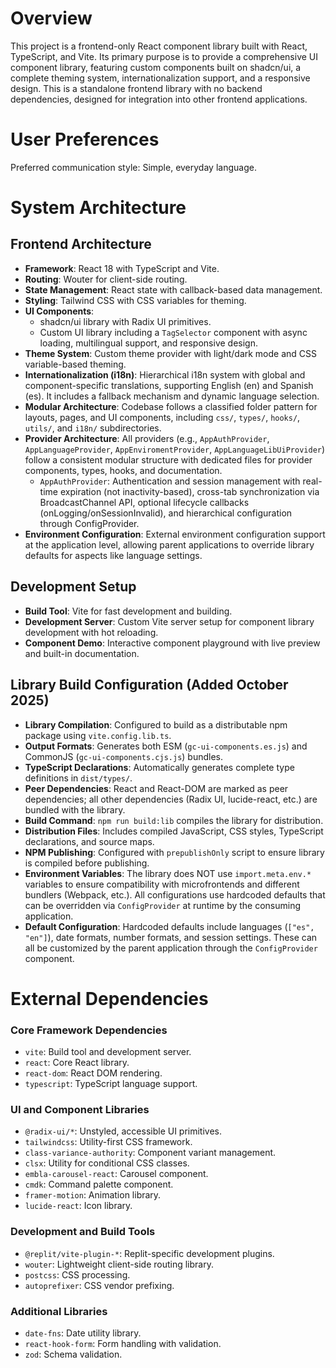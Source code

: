 # Overview

This project is a frontend-only React component library built with React, TypeScript, and Vite. Its primary purpose is to provide a comprehensive UI component library, featuring custom components built on shadcn/ui, a complete theming system, internationalization support, and a responsive design. This is a standalone frontend library with no backend dependencies, designed for integration into other frontend applications.

# User Preferences

Preferred communication style: Simple, everyday language.

# System Architecture

## Frontend Architecture
- **Framework**: React 18 with TypeScript and Vite.
- **Routing**: Wouter for client-side routing.
- **State Management**: React state with callback-based data management.
- **Styling**: Tailwind CSS with CSS variables for theming.
- **UI Components**:
  - shadcn/ui library with Radix UI primitives.
  - Custom UI library including a `TagSelector` component with async loading, multilingual support, and responsive design.
- **Theme System**: Custom theme provider with light/dark mode and CSS variable-based theming.
- **Internationalization (i18n)**: Hierarchical i18n system with global and component-specific translations, supporting English (en) and Spanish (es). It includes a fallback mechanism and dynamic language selection.
- **Modular Architecture**: Codebase follows a classified folder pattern for layouts, pages, and UI components, including `css/`, `types/`, `hooks/`, `utils/`, and `i18n/` subdirectories.
- **Provider Architecture**: All providers (e.g., `AppAuthProvider`, `AppLanguageProvider`, `AppEnviromentProvider`, `AppLanguageLibUiProvider`) follow a consistent modular structure with dedicated files for provider components, types, hooks, and documentation.
  - `AppAuthProvider`: Authentication and session management with real-time expiration (not inactivity-based), cross-tab synchronization via BroadcastChannel API, optional lifecycle callbacks (onLogging/onSessionInvalid), and hierarchical configuration through ConfigProvider.
- **Environment Configuration**: External environment configuration support at the application level, allowing parent applications to override library defaults for aspects like language settings.

## Development Setup
- **Build Tool**: Vite for fast development and building.
- **Development Server**: Custom Vite server setup for component library development with hot reloading.
- **Component Demo**: Interactive component playground with live preview and built-in documentation.

## Library Build Configuration (Added October 2025)
- **Library Compilation**: Configured to build as a distributable npm package using `vite.config.lib.ts`.
- **Output Formats**: Generates both ESM (`gc-ui-components.es.js`) and CommonJS (`gc-ui-components.cjs.js`) bundles.
- **TypeScript Declarations**: Automatically generates complete type definitions in `dist/types/`.
- **Peer Dependencies**: React and React-DOM are marked as peer dependencies; all other dependencies (Radix UI, lucide-react, etc.) are bundled with the library.
- **Build Command**: `npm run build:lib` compiles the library for distribution.
- **Distribution Files**: Includes compiled JavaScript, CSS styles, TypeScript declarations, and source maps.
- **NPM Publishing**: Configured with `prepublishOnly` script to ensure library is compiled before publishing.
- **Environment Variables**: The library does NOT use `import.meta.env.*` variables to ensure compatibility with microfrontends and different bundlers (Webpack, etc.). All configurations use hardcoded defaults that can be overridden via `ConfigProvider` at runtime by the consuming application.
- **Default Configuration**: Hardcoded defaults include languages (`["es", "en"]`), date formats, number formats, and session settings. These can all be customized by the parent application through the `ConfigProvider` component.

# External Dependencies

### Core Framework Dependencies
- `vite`: Build tool and development server.
- `react`: Core React library.
- `react-dom`: React DOM rendering.
- `typescript`: TypeScript language support.

### UI and Component Libraries
- `@radix-ui/*`: Unstyled, accessible UI primitives.
- `tailwindcss`: Utility-first CSS framework.
- `class-variance-authority`: Component variant management.
- `clsx`: Utility for conditional CSS classes.
- `embla-carousel-react`: Carousel component.
- `cmdk`: Command palette component.
- `framer-motion`: Animation library.
- `lucide-react`: Icon library.

### Development and Build Tools
- `@replit/vite-plugin-*`: Replit-specific development plugins.
- `wouter`: Lightweight client-side routing library.
- `postcss`: CSS processing.
- `autoprefixer`: CSS vendor prefixing.

### Additional Libraries
- `date-fns`: Date utility library.
- `react-hook-form`: Form handling with validation.
- `zod`: Schema validation.